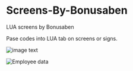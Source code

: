 # Screens-By-Bonusaben
LUA screens by Bonusaben

Pase codes into LUA tab on screens or signs.


![image text](https://cloud.githubusercontent.com/assets/711743/25648417/57cd2c0c-2fe9-11e7-8753-b60ea2656faf.png)

![Employee data](/repository/assets/employee.png?raw=true "Employee Data title")

